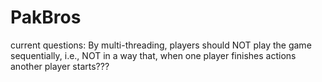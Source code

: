 # PakBros
current questions: By multi-threading, players should NOT play the game sequentially, i.e., NOT in a way that, when one player
finishes actions another player starts???
